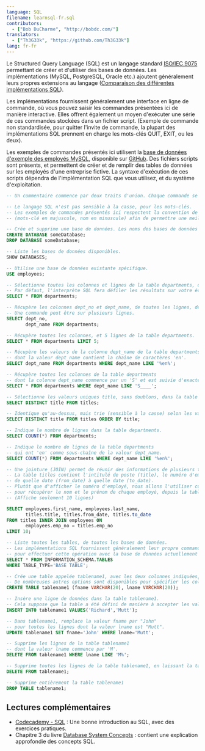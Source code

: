```yaml
---
language: SQL
filename: learnsql-fr.sql
contributors:
  - ["Bob DuCharme", "http://bobdc.com/"]
translators:
  - ["Th3G33k", "https://github.com/Th3G33k"]
lang: fr-fr
---
```


Le Structured Query Language (SQL) est un langage standard [ISO/IEC 9075](https://www.iso.org/standard/63555.html) permettant de créer et d'utiliser des bases de données. Les implémentations (MySQL, PostgreSQL, Oracle etc.) ajoutent généralement leurs propres extensions au langage ([Comparaison des différentes implémentations SQL](http://troels.arvin.dk/db/rdbms/)).

Les implémentations fournissent généralement une interface en ligne de commande, où vous pouvez saisir les commandes présentées ici de manière interactive. Elles offrent également un moyen d'exécuter une série de ces commandes stockées dans un fichier script. (Exemple de commande non standardisée, pour quitter l'invite de commande, la plupart des implémentations SQL prennent en charge les mots-clés QUIT, EXIT, ou les deux).

Les exemples de commandes présentés ici utilisent la [base de données d'exemple des employés MySQL](https://dev.mysql.com/doc/employee/en/), disponible sur [GitHub](https://github.com/datacharmer/test_db). Des fichiers scripts sont présents, et permettent de créer et de remplir des tables de données sur les employés d'une entreprise fictive. La syntaxe d'exécution de ces scripts dépendra de l'implémentation SQL que vous utilisez, et du système d'exploitation.

```sql
-- Un commentaire commence par deux traits d'union. Chaque commande se termine par un point-virgule.

-- Le langage SQL n'est pas sensible à la casse, pour les mots-clés.
-- Les exemples de commandes présentés ici respectent la convention de nommage
-- (mots-clé en majuscule, nom en minuscule) afin de permettre une meilleure lecture.

-- Crée et supprime une base de données. Les noms des bases de données et des tables sont sensibles à la casse.
CREATE DATABASE someDatabase;
DROP DATABASE someDatabase;

-- Liste les bases de données disponibles.
SHOW DATABASES;

-- Utilise une base de données existante spécifique.
USE employees;

-- Sélectionne toutes les colonnes et lignes de la table departments, de la base de données actuelle.
-- Par défaut, l'interprète SQL fera défiler les résultats sur votre écran.
SELECT * FROM departments;

-- Récupère les colonnes dept_no et dept_name, de toutes les lignes, de la table departments.
-- Une commande peut être sur plusieurs lignes.
SELECT dept_no,
       dept_name FROM departments;

-- Récupère toutes les colonnes, et 5 lignes de la table departments.
SELECT * FROM departments LIMIT 5;

-- Récupère les valeurs de la colonne dept_name de la table departments
-- dont la valeur dept_name contient la chaîne de caractères 'en'.
SELECT dept_name FROM departments WHERE dept_name LIKE '%en%';

-- Récupère toutes les colonnes de la table departments
-- dont la colonne dept_name commence par un 'S' et est suivie d'exactement 4 caractères.
SELECT * FROM departments WHERE dept_name LIKE 'S____';

-- Sélectionne les valeurs uniques title, sans doublons, dans la table titles
SELECT DISTINCT title FROM titles;

-- Identique qu'au-dessus, mais trie (sensible à la casse) selon les valeurs title.
SELECT DISTINCT title FROM titles ORDER BY title;

-- Indique le nombre de lignes dans la table departments.
SELECT COUNT(*) FROM departments;

-- Indique le nombre de lignes de la table departments
-- qui ont 'en' comme sous-chaîne de la valeur dept_name.
SELECT COUNT(*) FROM departments WHERE dept_name LIKE '%en%';

-- Une jointure (JOIN) permet de réunir des informations de plusieurs tables.
-- La table titles contient l'intitulé de poste (title), le numéro d'employé (emp_no),
-- de quelle date (from_date) à quelle date (to_date).
-- Plutôt que d'afficher le numéro d'employé, nous allons l'utiliser comme référence croisée
-- pour récupérer le nom et le prénom de chaque employé, depuis la table employees.
-- (Affiche seulement 10 lignes)

SELECT employees.first_name, employees.last_name,
       titles.title, titles.from_date, titles.to_date
FROM titles INNER JOIN employees ON
       employees.emp_no = titles.emp_no
LIMIT 10;

-- Liste toutes les tables, de toutes les bases de données. 
-- Les implémentations SQL fournissent généralement leur propre commande de raccourci
-- pour effectuer cette opération avec la base de données actuellement utilisée.
SELECT * FROM INFORMATION_SCHEMA.TABLES
WHERE TABLE_TYPE='BASE TABLE';

-- Crée une table appelée tablename1, avec les deux colonnes indiquées, dans la base de données actuellement utilisée.
-- De nombreuses autres options sont disponibles pour spécifier les colonnes, telles que le type de donnée (VARCHAR etc.)
CREATE TABLE tablename1 (fname VARCHAR(20), lname VARCHAR(20));

-- Insère une ligne de données dans la table tablename1.
-- Cela suppose que la table a été défini de manière à accepter les valeurs appropriées.
INSERT INTO tablename1 VALUES('Richard','Mutt');

-- Dans tablename1, remplace la valeur fname par "John"
-- pour toutes les lignes dont la valeur lname est "Mutt".
UPDATE tablename1 SET fname='John' WHERE lname='Mutt';

-- Supprime les lignes de la table tablename1 
-- dont la valeur lname commence par 'M'.
DELETE FROM tablename1 WHERE lname LIKE 'M%';

-- Supprime toutes les lignes de la table tablename1, en laissant la table vide.
DELETE FROM tablename1;

-- Supprime entièrement la table tablename1
DROP TABLE tablename1;
```

## Lectures complémentaires

* [Codecademy - SQL](https://www.codecademy.com/learn/learn-sql) : Une bonne introduction au SQL, avec des exercices pratiques.
* Chapitre 3 du livre [Database System Concepts](https://www.db-book.com) : contient une explication approfondie des concepts SQL.
